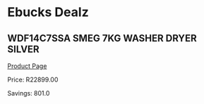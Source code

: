 
# Ebucks Dealz
## WDF14C7SSA SMEG 7KG WASHER DRYER SILVER
[Product Page](https://www.ebucks.com/web/shop/productSelected.do?prodId=1183620027&catId=704981826)

Price: R22899.00

Savings: 801.0


	